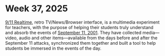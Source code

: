 # Week 37, 2025

[9/11 Realtime](https://911realtime.org), retro TV/News/Browser interface, is a multimedia experiment for teachers, with the purpose of helping their students truly understand and absorb the events of [September 11, 2001](https://en.wikipedia.org/wiki/September_11_attacks). They have collected media—video, audio and other items—available from the days before and after the September 11 attacks, synchronized them together and built a tool to help students be immersed in the events of the day.